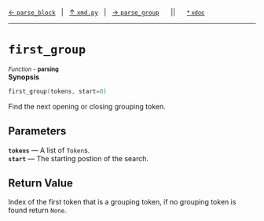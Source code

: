 [&#8592; `parse_block`](xmd.py--parse_block.md)&nbsp;&nbsp;&nbsp;|&nbsp;&nbsp;&nbsp;[&#8593; `xmd.py`](xmd.py.md)&nbsp;&nbsp;&nbsp;|&nbsp;&nbsp;&nbsp;[&#8594; `parse_group`](xmd.py--parse_group.md)&nbsp;&nbsp;&nbsp;&nbsp;&nbsp;&nbsp;||&nbsp;&nbsp;&nbsp;&nbsp;&nbsp;&nbsp;<small>[\* xdoc](../xdoc/xmd.py.xmd#L183)</small>
***

# `first_group`
<small>*Function* - **parsing**</small>  
**Synopsis**

```cpp
first_group(tokens, start=0)
```

Find the next opening or closing grouping token.

## Parameters
**`tokens`** &#8213; A list of `Token`s.  
**`start`** &#8213; The starting postion of the search.  
## Return Value

Index of the first token that is a grouping token,
if no grouping token is found return `None`.



